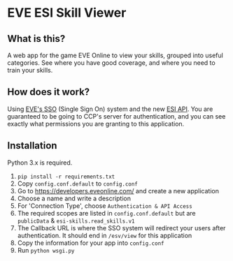 # EVE ESI Skill Viewer

## What is this?

A web app for the game EVE Online to view your skills, grouped into useful categories. See where you have good coverage, and where you need to train your skills.

## How does it work?

Using [EVE's SSO](https://community.eveonline.com/news/dev-blogs/eve-online-sso-and-what-you-need-to-know/) 
(Single Sign On) system and the new [ESI API](https://esi.tech.ccp.is/latest/). You are guaranteed to be going to CCP's 
server for authentication, and you can see exactly what permissions you are granting to this application.

## Installation

Python 3.x is required.

1. `pip install -r requirements.txt`
2. Copy `config.conf.default` to `config.conf`
3. Go to https://developers.eveonline.com/ and create a new application
4. Choose a name and write a description
5. For 'Connection Type', choose `Authentication & API Access`
6. The required scopes are listed in `config.conf.default` but are `publicData` & `esi-skills.read_skills.v1`
7. The Callback URL is where the SSO system will redirect your users after authentication. It should end in 
`/esv/view` for this application
8. Copy the information for your app into `config.conf`
9. Run `python wsgi.py`
